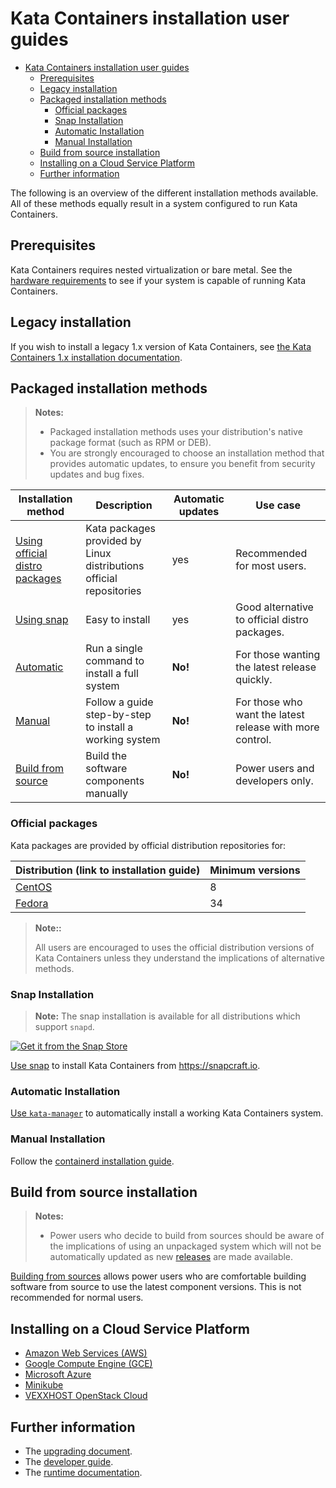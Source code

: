 # Kata Containers installation user guides

* [Kata Containers installation user guides](#kata-containers-installation-user-guides)
    * [Prerequisites](#prerequisites)
    * [Legacy installation](#legacy-installation)
    * [Packaged installation methods](#packaged-installation-methods)
        * [Official packages](#official-packages)
        * [Snap Installation](#snap-installation)
        * [Automatic Installation](#automatic-installation)
        * [Manual Installation](#manual-installation)
    * [Build from source installation](#build-from-source-installation)
    * [Installing on a Cloud Service Platform](#installing-on-a-cloud-service-platform)
    * [Further information](#further-information)

The following is an overview of the different installation methods available. All of these methods equally result
in a system configured to run Kata Containers.

## Prerequisites

Kata Containers requires nested virtualization or bare metal.
See the
[hardware requirements](/src/runtime/README.md#hardware-requirements)
to see if your system is capable of running Kata Containers.

## Legacy installation

If you wish to install a legacy 1.x version of Kata Containers, see
[the Kata Containers 1.x installation documentation](https://github.com/kata-containers/documentation/tree/master/install/).

## Packaged installation methods

> **Notes:**
>
> - Packaged installation methods uses your distribution's native package format (such as RPM or DEB).
> - You are strongly encouraged to choose an installation method that provides
>   automatic updates, to ensure you benefit from security updates and bug fixes.

| Installation method                                  | Description                                                         | Automatic updates | Use case                                                 |
|------------------------------------------------------|---------------------------------------------------------------------|-------------------|----------------------------------------------------------|
| [Using official distro packages](#official-packages) | Kata packages provided by Linux distributions official repositories | yes               | Recommended for most users.                              |
| [Using snap](#snap-installation)                     | Easy to install                                                     | yes               | Good alternative to official distro packages.            |
| [Automatic](#automatic-installation)                 | Run a single command to install a full system                       | **No!**           | For those wanting the latest release quickly.            |
| [Manual](#manual-installation)                       | Follow a guide step-by-step to install a working system             | **No!**           | For those who want the latest release with more control. |
| [Build from source](#build-from-source-installation) | Build the software components manually                              | **No!**           | Power users and developers only.                         |

### Official packages

Kata packages are provided by official distribution repositories for:

| Distribution (link to installation guide)                | Minimum versions                                                               |
|----------------------------------------------------------|--------------------------------------------------------------------------------|
| [CentOS](centos-installation-guide.md)                   | 8                                                                              |
| [Fedora](fedora-installation-guide.md)                   | 34                                                                             |

> **Note::**
>
> All users are encouraged to uses the official distribution versions of Kata
> Containers unless they understand the implications of alternative methods.

### Snap Installation

> **Note:** The snap installation is available for all distributions which support `snapd`.

[![Get it from the Snap Store](https://snapcraft.io/static/images/badges/en/snap-store-black.svg)](https://snapcraft.io/kata-containers)

[Use snap](snap-installation-guide.md) to install Kata Containers from https://snapcraft.io.

### Automatic Installation

[Use `kata-manager`](/utils/README.md) to automatically install a working Kata Containers system.

### Manual Installation

Follow the [containerd installation guide](container-manager/containerd/containerd-install.md).

## Build from source installation

> **Notes:**
>
> - Power users who decide to build from sources should be aware of the
>   implications of using an unpackaged system which will not be automatically
>   updated as new [releases](../Stable-Branch-Strategy.md) are made available.

[Building from sources](../Developer-Guide.md#initial-setup)  allows power users
who are comfortable building software from source to use the latest component
versions. This is not recommended for normal users.

## Installing on a Cloud Service Platform

* [Amazon Web Services (AWS)](aws-installation-guide.md)
* [Google Compute Engine (GCE)](gce-installation-guide.md)
* [Microsoft Azure](azure-installation-guide.md)
* [Minikube](minikube-installation-guide.md)
* [VEXXHOST OpenStack Cloud](vexxhost-installation-guide.md)

## Further information

* The [upgrading document](../Upgrading.md).
* The [developer guide](../Developer-Guide.md).
* The [runtime documentation](../../src/runtime/README.md).
